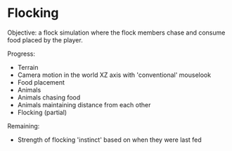 Flocking
========

Objective: a flock simulation where the flock members chase and consume food placed by the player.

Progress:
 * Terrain
 * Camera motion in the world XZ axis with 'conventional' mouselook
 * Food placement
 * Animals
 * Animals chasing food
 * Animals maintaining distance from each other
 * Flocking (partial)
 
Remaining:
 * Strength of flocking 'instinct' based on when they were last fed
 